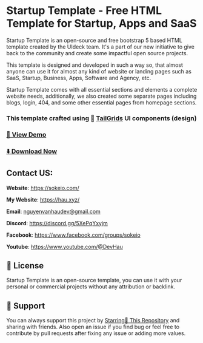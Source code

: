 # Startup Template - Free HTML Template for Startup, Apps and SaaS

Startup Template is an open-source and free bootstrap 5 based HTML template created by the UIdeck team. It's a part of our new initiative to give back to the community and create some impactful open source projects.

This template is designed and developed in such a way so, that almost anyone can use it for almost any kind of website or landing pages such as SaaS, Startup, Business, Apps, Software and Agency, etc.

Startup Template comes with all essential sections and elements a complete website needs, additionally, we also created some separate pages including blogs, login, 404, and some other essential pages from homepage sections.

### This template crafted using 🥞 [TailGrids](https://tailgrids.com/) UI components (design)


### [🚀 View Demo](https://startup.hau.xyz/)

### [⬇️ Download Now](https://github.com/devhau/startup-template)

## Contact US:

**Website**: https://sokeio.com/

**My Website**: https://hau.xyz/

**Email**: nguyenvanhaudev@gmail.com

**Discord**: https://discord.gg/5XePqYxyjm

**Facebook**: https://www.facebook.com/groups/sokeio

**Youtube**: https://www.youtube.com/@DevHau

## 📃 License
Startup Template is an open-source template, you can use it with your personal or commercial projects without any attribution or backlink.

## 💙 Support
You can always support this project by [Starring🌟 This Repository](https://github.com/devhau/startup-template) 
and sharing with friends. Also open an issue if you find bug or feel free to contribute by pull requests after fixing any issue or adding more values.
